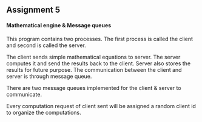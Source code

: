 ## Assignment 5
#### Mathematical engine & Message queues

This program contains two processes.
The first process is called the client and second is called the server.

The client sends simple mathematical equations to server. The server computes it and send the results back to the client. Server also stores the results for future purpose. The communication between the client and server is through message queue.

There are two message queues implemented for the client & server to communicate.

Every computation request of client sent will be assigned a random client id to organize the computations.

